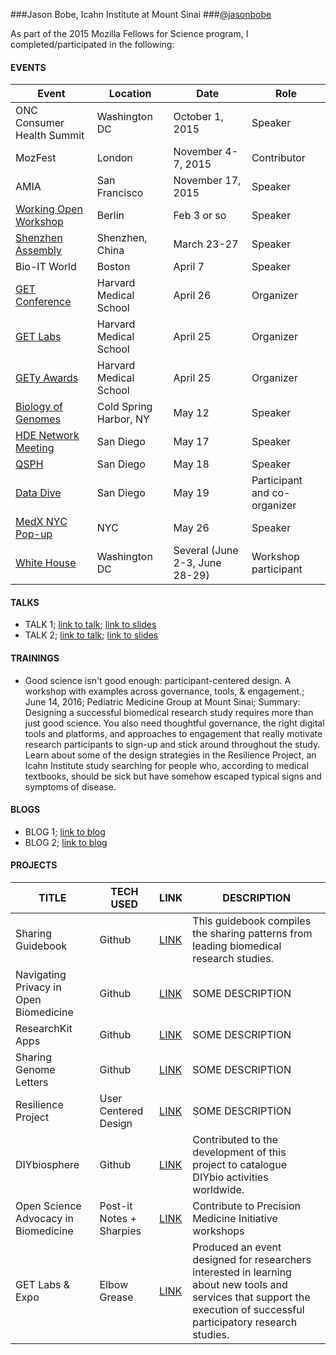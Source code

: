 
###Jason Bobe, Icahn Institute at Mount Sinai
###[@jasonbobe](https://twitter.com/jasonbobe)

As part of the 2015 Mozilla Fellows for Science program, I completed/participated in the following: 

#### EVENTS

Event | Location | Date | Role
----- | -------- | ---- | -----
ONC Consumer Health Summit | Washington DC | October 1, 2015 | Speaker
MozFest | London | November 4-7, 2015 | Contributor
AMIA | San Francisco | November 17, 2015 | Speaker 
[Working Open Workshop](more) | Berlin | Feb 3 or so | Speaker
[Shenzhen Assembly](more) | Shenzhen, China | March 23-27 | Speaker
Bio-IT World | Boston | April 7 | Speaker
[GET Conference](www.getconference.org) | Harvard Medical School  | April 26 | Organizer
[GET Labs](www.getconference.org/get2016/labs.html) | Harvard Medical School  | April 25 | Organizer
[GETy Awards](http://www.getconference.org/get2016/awards.html) | Harvard Medical School  | April 25 | Organizer
[Biology of Genomes]() | Cold Spring Harbor, NY | May 12 | Speaker
[HDE Network Meeting](more) | San Diego | May 17 | Speaker
[QSPH](more) | San Diego | May 18 | Speaker
[Data Dive](more) | San Diego | May 19 | Participant and co-organizer
[MedX NYC Pop-up](more) | NYC | May 26 | Speaker
[White House]() | Washington DC | Several (June 2-3, June 28-29) | Workshop participant


#### TALKS
* TALK 1; [link to talk](); [link to slides]()
* TALK 2; [link to talk](); [link to slides]()

#### TRAININGS
* Good science isn't good enough: participant-centered design. A workshop with examples across governance, tools, & engagement.; June 14, 2016; Pediatric Medicine Group at Mount Sinai;  Summary: Designing a successful biomedical research study requires more than just good science. You also need thoughtful governance, the right digital tools and platforms, and approaches to engagement that really motivate research participants to sign-up and stick around throughout the study. Learn about some of the design strategies in the Resilience Project, an Icahn Institute study searching for people who, according to medical textbooks, should be sick but have somehow escaped typical signs and symptoms of disease.

#### BLOGS
* BLOG 1; [link to blog]()
* BLOG 2; [link to blog]()

#### PROJECTS
TITLE | TECH USED | LINK | DESCRIPTION
----- | --------- | ---- | ------------
Sharing Guidebook | Github  | [LINK](http://blog.jasonbobe.net/sharing-guidebook/) | This guidebook compiles the sharing patterns from leading biomedical research studies. 
Navigating Privacy in Open Biomedicine | Github | [LINK](http://blog.jasonbobe.net/privacy-resources/) | SOME DESCRIPTION
ResearchKit Apps | Github | [LINK](https://github.com/jasonbobe/research-kit-apps) | SOME DESCRIPTION
Sharing Genome Letters | Github | [LINK](https://github.com/jasonbobe/sharing-genome-letters) | SOME DESCRIPTION
Resilience Project | User Centered Design | [LINK](https://github.com/auremoser/pirateplotr) | SOME DESCRIPTION
DIYbiosphere | Github | [LINK](https://github.com/DIYbiosphere) | Contributed to the development of this project to catalogue DIYbio activities worldwide.
Open Science Advocacy in Biomedicine | Post-it Notes + Sharpies | [LINK](https://science.mozilla.org/blog/ff-jason) | Contribute to Precision Medicine Initiative workshops
GET Labs & Expo | Elbow Grease | [LINK](http://www.getconference.org/get2016/labs.html) |  Produced an event designed for researchers interested in learning about new tools and services that support the execution of successful participatory research studies. 

